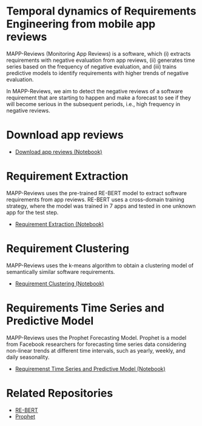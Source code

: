 # Temporal dynamics of Requirements Engineering from mobile app reviews

MAPP-Reviews (Monitoring App Reviews) is a software, which (i) extracts requirements with negative evaluation from app reviews, (ii) generates time series based on the frequency of negative evaluation, and (iii) trains predictive models to identify requirements with higher trends of negative evaluation.

In MAPP-Reviews, we aim to detect the negative reviews of a software requirement that are starting to happen and make a forecast to see if they will become serious in the subsequent periods, i.e., high frequency in negative reviews. 

# Download app reviews

* [Download app reviews (Notebook)](https://github.com/vitormesaque/mapp-reviews/blob/d200f450d8939cbc86c0ec07f70cd83fb2671a2f/Mapp_Reviews_Web_Crawler.ipynb)

# Requirement Extraction
MAPP-Reviews uses the pre-trained RE-BERT model to extract software requirements from app reviews. RE-BERT uses a cross-domain training strategy, where the model was trained in 7 apps and tested in one unknown app for the test step.
* [Requirement Extraction (Notebook)](https://github.com/vitormesaque/mapp-reviews/blob/629f2e7f38a05d6070dbd48a1a1915c3a9a80679/Requirement_Extraction_RE-BERT.ipynb)

# Requirement Clustering
MAPP-Reviews uses the k-means algorithm to obtain a clustering model of semantically similar software requirements.
* [Requirement Clustering (Notebook)](https://github.com/vitormesaque/mapp-reviews/blob/9813cbdf3e7358e6ed85d70b5d6d730cb1e8144f/Requirement_Clustering.ipynb)


# Requirements Time Series and Predictive Model
MAPP-Reviews uses the Prophet Forecasting Model. Prophet is a model from Facebook researchers for forecasting time series data considering non-linear trends at different time intervals, such as yearly, weekly, and daily seasonality.
* [Requiremenst Time Series and Predictive Model (Notebook)](https://github.com/vitormesaque/mapp-reviews/blob/bfcd5b5f19ea63c9d9670bbc2914c4eac3f28138/Time_Series_by_Week_and_App_Changepoints.ipynb)


# Related Repositories

* [RE-BERT](https://github.com/adailtonaraujo/RE-BERT)
* [Prophet](https://github.com/facebook/prophet)

